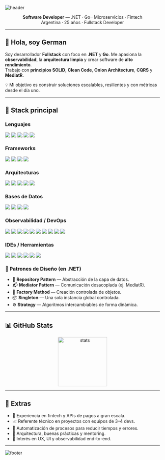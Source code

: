 ![header](https://capsule-render.vercel.app/api?type=waving&height=220&text=German%20Patricio%20Monie&fontAlign=50&fontAlignY=36&color=0:512BD4,100:00ADD8&fontColor=ffffff&desc=Software%20Developer%20·%20.NET%20·%20Go%20·%20Fintech&descAlign=50&descAlignY=60&animation=fadeIn)

<p align="center">
  <b>Software Developer</b> — .NET · Go · Microservicios · Fintech
  <br/>
  Argentina · 25 años · Fullstack Developer
</p>

---

## 👋 Hola, soy German
Soy desarrollador **Fullstack** con foco en **.NET** y **Go**. Me apasiona la **observabilidad**, la **arquitectura limpia** y crear software de **alto rendimiento**.  
Trabajo con **principios SOLID**, **Clean Code**, **Onion Architecture**, **CQRS** y **MediatR**.

💡 Mi objetivo es construir soluciones escalables, resilientes y con métricas desde el día uno.

---

## 🚀 Stack principal

### Lenguajes
<p>
  <img src="https://img.shields.io/badge/.NET-512BD4?style=for-the-badge&logo=dotnet&logoColor=white"/>
  <img src="https://img.shields.io/badge/C%23-239120?style=for-the-badge&logo=csharp&logoColor=white"/>
  <img src="https://img.shields.io/badge/Go-00ADD8?style=for-the-badge&logo=go&logoColor=white"/>
  <img src="https://img.shields.io/badge/VB.NET-68217A?style=for-the-badge&logo=.net&logoColor=white"/>
  <img src="https://img.shields.io/badge/JavaScript-F7DF1E?style=for-the-badge&logo=javascript&logoColor=000"/>
</p>

### Frameworks
<p>
  <img src="https://img.shields.io/badge/Blazor-5C2D91?style=for-the-badge&logo=blazor&logoColor=white"/>
  <img src="https://img.shields.io/badge/.NET%20MAUI-512BD4?style=for-the-badge&logo=dotnet&logoColor=white"/>
  <img src="https://img.shields.io/badge/MudBlazor-1E1E1E?style=for-the-badge&logo=blazor&logoColor=white"/>
  <img src="https://img.shields.io/badge/TailwindCSS-06B6D4?style=for-the-badge&logo=tailwindcss&logoColor=white"/>
</p>

### Arquitecturas
<p>
  <img src="https://img.shields.io/badge/CQRS-0A0A0A?style=for-the-badge"/>
  <img src="https://img.shields.io/badge/MediatR-FF6F00?style=for-the-badge"/>
  <img src="https://img.shields.io/badge/Onion%20Architecture-333333?style=for-the-badge"/>
  <img src="https://img.shields.io/badge/Clean%20Architecture-2D2D2D?style=for-the-badge"/>
  <img src="https://img.shields.io/badge/SOLID%20Principles-1D3557?style=for-the-badge&logo=abstract&logoColor=white"/>
</p>

### Bases de Datos
<p>
  <img src="https://img.shields.io/badge/SQL%20Server-CC2927?style=for-the-badge&logo=microsoftsqlserver&logoColor=white"/>
  <img src="https://img.shields.io/badge/Redis-DC382D?style=for-the-badge&logo=redis&logoColor=white"/>
  <img src="https://img.shields.io/badge/PostgreSQL-4169E1?style=for-the-badge&logo=postgresql&logoColor=white"/>
  <img src="https://img.shields.io/badge/MySQL-4479A1?style=for-the-badge&logo=mysql&logoColor=white"/>
</p>

### Observabilidad / DevOps
<p>
  <img src="https://img.shields.io/badge/Docker-2496ED?style=for-the-badge&logo=docker&logoColor=white"/>
  <img src="https://img.shields.io/badge/Grafana-F46800?style=for-the-badge&logo=grafana&logoColor=white"/>
  <img src="https://img.shields.io/badge/Prometheus-E6522C?style=for-the-badge&logo=prometheus&logoColor=white"/>
  <img src="https://img.shields.io/badge/Loki-4A90E2?style=for-the-badge&logo=grafana&logoColor=white"/>
  <img src="https://img.shields.io/badge/Tempo-0E5A8A?style=for-the-badge&logo=grafana&logoColor=white"/>
  <img src="https://img.shields.io/badge/Mimir-111827?style=for-the-badge&logo=grafana&logoColor=white"/>
  <img src="https://img.shields.io/badge/RabbitMQ-FF6600?style=for-the-badge&logo=rabbitmq&logoColor=white"/>
  <img src="https://img.shields.io/badge/IIS-0078D4?style=for-the-badge&logo=windows&logoColor=white"/>
  <img src="https://img.shields.io/badge/Azure-0078D4?style=for-the-badge&logo=microsoftazure&logoColor=white"/>
  <img src="https://img.shields.io/badge/Kubernetes-326CE5?style=for-the-badge&logo=kubernetes&logoColor=white"/>
</p>

### IDEs / Herramientas
<p>
  <img src="https://img.shields.io/badge/Visual%20Studio-5C2D91?style=for-the-badge&logo=visualstudio&logoColor=white"/>
  <img src="https://img.shields.io/badge/GoLand-000000?style=for-the-badge&logo=goland&logoColor=white"/>
  <img src="https://img.shields.io/badge/Postman-FF6C37?style=for-the-badge&logo=postman&logoColor=white"/>
  <img src="https://img.shields.io/badge/GitHub-181717?style=for-the-badge&logo=github&logoColor=white"/>
  <img src="https://img.shields.io/badge/SonarQube-4E9BCD?style=for-the-badge&logo=sonarqube&logoColor=white"/>
  <img src="https://img.shields.io/badge/Figma-F24E1E?style=for-the-badge&logo=figma&logoColor=white"/>
</p>

### 🧩 Patrones de Diseño (en .NET)
- 🔄 **Repository Pattern** — Abstracción de la capa de datos.  
- 📬 **Mediator Pattern** — Comunicación desacoplada (ej. MediatR).  
- 🧱 **Factory Method** — Creación controlada de objetos.  
- 📦 **Singleton** — Una sola instancia global controlada.  
- ⚙️ **Strategy** — Algoritmos intercambiables de forma dinámica.  

---

## 📊 GitHub Stats
<p align="center">
  <img height="160" src="https://github-readme-stats.vercel.app/api?username=GermanPatricioMonie&show_icons=true&theme=radical&hide_title=true" alt="stats"/>
</p>

---

## 🌟 Extras
- 🚀 Experiencia en fintech y APIs de pagos a gran escala.  
- 📈 Referente técnico en proyectos con equipos de 3–4 devs.  
- 🤖 Automatización de procesos para reducir tiempos y errores.  
- 🧭 Arquitectura, buenas prácticas y mentoring.  
- 🎨 Interés en UX, UI y observabilidad end-to-end.  

---

![footer](https://capsule-render.vercel.app/api?type=waving&section=footer&height=120&color=0:00ADD8,100:512BD4)
